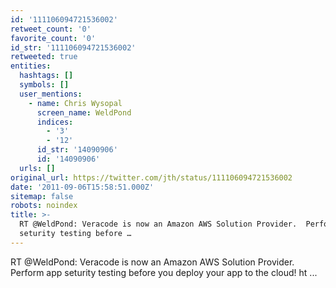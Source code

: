 ```yaml
---
id: '111106094721536002'
retweet_count: '0'
favorite_count: '0'
id_str: '111106094721536002'
retweeted: true
entities:
  hashtags: []
  symbols: []
  user_mentions:
    - name: Chris Wysopal
      screen_name: WeldPond
      indices:
        - '3'
        - '12'
      id_str: '14090906'
      id: '14090906'
  urls: []
original_url: https://twitter.com/jth/status/111106094721536002
date: '2011-09-06T15:58:51.000Z'
sitemap: false
robots: noindex
title: >-
  RT @WeldPond: Veracode is now an Amazon AWS Solution Provider.  Perform app
  seturity testing before …
---
```


RT @WeldPond: Veracode is now an Amazon AWS Solution Provider.  Perform app seturity testing before you deploy your app to the cloud! ht ...